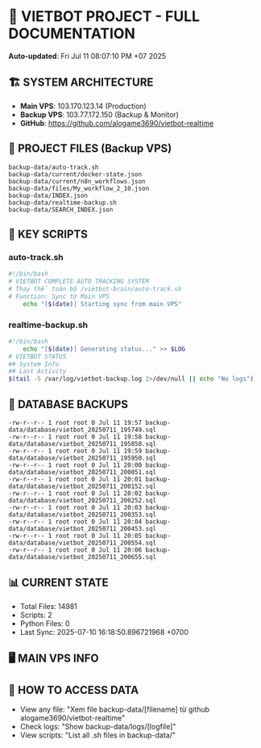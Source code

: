# 🤖 VIETBOT PROJECT - FULL DOCUMENTATION
**Auto-updated**: Fri Jul 11 08:07:10 PM +07 2025

## 🏗️ SYSTEM ARCHITECTURE
- **Main VPS**: 103.170.123.14 (Production)
- **Backup VPS**: 103.77.172.150 (Backup & Monitor)
- **GitHub**: https://github.com/alogame3690/vietbot-realtime

## 📁 PROJECT FILES (Backup VPS)
```
backup-data/auto-track.sh
backup-data/current/docker-state.json
backup-data/current/n8n_workflows.json
backup-data/files/My_workflow_2_10.json
backup-data/INDEX.json
backup-data/realtime-backup.sh
backup-data/SEARCH_INDEX.json
```

## 🔧 KEY SCRIPTS
### auto-track.sh
```bash
#!/bin/bash
# VIETBOT COMPLETE AUTO TRACKING SYSTEM
# Thay thế toàn bộ /vietbot-brain/auto-track.sh
# Function: Sync từ Main VPS
    echo "[$(date)] Starting sync from main VPS"
```
### realtime-backup.sh
```bash
#!/bin/bash
    echo "[$(date)] Generating status..." >> $LOG
# VIETBOT STATUS
## System Info
## Last Activity
$(tail -5 /var/log/vietbot-backup.log 2>/dev/null || echo "No logs")
```

## 💾 DATABASE BACKUPS
```
-rw-r--r-- 1 root root 0 Jul 11 19:57 backup-data/database/vietbot_20250711_195749.sql
-rw-r--r-- 1 root root 0 Jul 11 19:58 backup-data/database/vietbot_20250711_195850.sql
-rw-r--r-- 1 root root 0 Jul 11 19:59 backup-data/database/vietbot_20250711_195950.sql
-rw-r--r-- 1 root root 0 Jul 11 20:00 backup-data/database/vietbot_20250711_200051.sql
-rw-r--r-- 1 root root 0 Jul 11 20:01 backup-data/database/vietbot_20250711_200152.sql
-rw-r--r-- 1 root root 0 Jul 11 20:02 backup-data/database/vietbot_20250711_200252.sql
-rw-r--r-- 1 root root 0 Jul 11 20:03 backup-data/database/vietbot_20250711_200353.sql
-rw-r--r-- 1 root root 0 Jul 11 20:04 backup-data/database/vietbot_20250711_200453.sql
-rw-r--r-- 1 root root 0 Jul 11 20:05 backup-data/database/vietbot_20250711_200554.sql
-rw-r--r-- 1 root root 0 Jul 11 20:06 backup-data/database/vietbot_20250711_200655.sql
```

## 📊 CURRENT STATE
- Total Files: 14981
- Scripts: 2
- Python Files: 0
- Last Sync: 2025-07-10 16:18:50.896721968 +0700

## 🖥️ MAIN VPS INFO


## 🚨 HOW TO ACCESS DATA
- View any file: "Xem file backup-data/[filename] từ github alogame3690/vietbot-realtime"
- Check logs: "Show backup-data/logs/[logfile]"
- View scripts: "List all .sh files in backup-data/"
